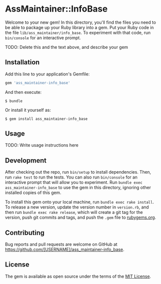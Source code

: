 # AssMaintainer::InfoBase

Welcome to your new gem! In this directory, you'll find the files you need to be able to package up your Ruby library into a gem. Put your Ruby code in the file `lib/ass_maintainer/info_base`. To experiment with that code, run `bin/console` for an interactive prompt.

TODO: Delete this and the text above, and describe your gem

## Installation

Add this line to your application's Gemfile:

```ruby
gem 'ass_maintainer-info_base'
```

And then execute:

    $ bundle

Or install it yourself as:

    $ gem install ass_maintainer-info_base

## Usage

TODO: Write usage instructions here

## Development

After checking out the repo, run `bin/setup` to install dependencies. Then, run `rake test` to run the tests. You can also run `bin/console` for an interactive prompt that will allow you to experiment. Run `bundle exec ass_maintainer-info_base` to use the gem in this directory, ignoring other installed copies of this gem.

To install this gem onto your local machine, run `bundle exec rake install`. To release a new version, update the version number in `version.rb`, and then run `bundle exec rake release`, which will create a git tag for the version, push git commits and tags, and push the `.gem` file to [rubygems.org](https://rubygems.org).

## Contributing

Bug reports and pull requests are welcome on GitHub at https://github.com/[USERNAME]/ass_maintainer-info_base.


## License

The gem is available as open source under the terms of the [MIT License](http://opensource.org/licenses/MIT).

